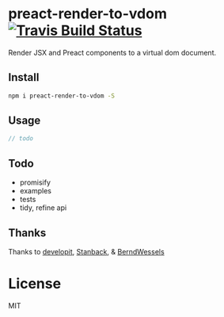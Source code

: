 # preact-render-to-vdom [![Travis Build Status][travis-img]][travis]

[travis-img]: https://travis-ci.org/ezekielchentnik/preact-render-to-vdom.svg
[travis]: https://travis-ci.org/ezekielchentnik/preact-render-to-vdom

Render JSX and Preact components to a virtual dom document.

## Install

```sh
npm i preact-render-to-vdom -S
```

## Usage

```js
// todo
```

## Todo
- promisify
- examples
- tests
- tidy, refine api

## Thanks
Thanks to [developit](https://gist.github.com/developit), [Stanback](https://gist.github.com/Stanback), & [BerndWessels](https://github.com/BerndWessels)

# License

MIT

